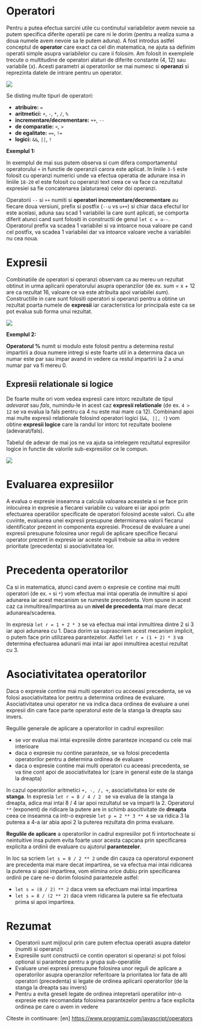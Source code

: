 # Operatori #
Pentru a putea efectua sarcini utile cu continutul variabilelor avem nevoie sa putem specifica diferite operatii pe care ni le dorim (pentru a realiza suma a doua numele avem nevoie sa le putem aduna). A fost introdus astfel conceptul de **operator** care exact ca cel din matematica, ne ajuta sa definim operatii simple asupra variabilelor cu care ii folosim. Am folosit in exemplele trecute o multitudine de operatori alaturi de diferite constante (4, 12) sau variabile (x). Acesti parametri ai operatorilor se mai numesc si **operanzi** si reprezinta datele de intrare pentru un operator. 

<img src="../wp-content/uploads/2023/img/operatori1.jpg" class="img-box">

 Se disting multe tipuri de operatori: 
 - **atribuire:** <code>=</code>
 - **aritmetici:** <code>+</code>, <code>-</code>, <code>*</code>, <code>/</code>, <code>%</code>
 - **incrementare/decrementare:** <code>++</code>, <code>--</code>
 - **de comparatie:** <code>&lt;</code>, <code>></code>
 - **de egalitate:** <code>==</code>, <code>!=</code>
 - **logici:** <code>&amp;&amp;</code>, <code>||</code>, <code>!</code>

**Exemplul 1:**
<div class="algovis" config-id="tipuri-date-2.json">
</div>

In exemplul de mai sus putem observa si cum difera comportamentul operatorului <code>+</code> in functie de operanzii carora este aplicat. In liniile <code>3-5</code> este folosit cu operanzi numerici unde va efectua operatia de adunare insa in liniile <code>18-20</code> el este folosit cu operanzi text ceea ce va face ca rezultatul expresiei sa fie concatenarea (alaturarea) celor doi operanzi.

<p class="attention-box">
Operatorii <code>--</code> si <code>++</code> numiti si <strong>operatori incrementare/decrementare</strong> au fiecare doua versiuni, prefix si postfix (<code>--u</code> vs <code>u++</code>) si chiar daca efectul lor este acelasi, aduna sau scad 1 variabilei la care sunt aplicati, se comporta diferit atunci cand sunt folositi in constructii de genul <code>let c = u--</code>. Operatorul prefix va scadea 1 variabilei si va intoarce noua valoare pe cand cel postfix, va scadea 1 variabilei dar va intoarce valoare veche a variabilei nu cea noua.
</p>

# Expresii #
Combinatiile de operatori si operanzi observam ca au mereu un rezultat obtinut in urma aplicarii operatorului asupra operanzilor (de ex. sum = x + 12 are ca rezultat 16, valoare ce va este atribuita apoi variabilei *sum*). Constructiile in care sunt folositi operatori si operanzi pentru a obtine un rezultat poarta numele de **expresii** iar caracteristica lor principala este ca se pot evalua sub forma unui rezultat.

<img src="../wp-content/uploads/2023/img/expresii1.jpg" class="img-box">

**Exemplul 2:**
<div class="algovis" config-id="tipuri-date-3.json">
</div>

<p class="tip-box"><strong>Operatorul %</strong> numit si modulo este folosit pentru a determina restul impartirii a doua numere intregi si este foarte util in a determina daca un numar este par sau impar avand in vedere ca restul impartirii la 2 a unui numar par va fi mereu 0.</p>

## Expresii relationale si logice ##

De foarte multe ori vom vedea expresii care intorc rezultate de tipul <em>adevarat</em> sau <em>fals</em>, numindu-le in acest caz <strong>expresii relationale</strong> (de ex. <code>4 > 12</code> se va evalua la fals pentru ca 4 nu este mai mare ca 12). Combinand apoi mai multe expresii relationale folosind operatori logici (<code>&amp;&amp;, ||, !</code>) vom obtine <strong>expresii logice</strong> care la randul lor intorc tot rezultate boolene (adevarat/fals).

Tabelul de adevar de mai jos ne va ajuta sa intelegem rezultatul expresiilor logice in functie de valorile sub-expresiilor ce le compun.

<img src="../wp-content/uploads/2023/img/tabellogic.png" class="img-box">

# Evaluarea expresiilor #
A evalua o expresie inseamna a calcula valoarea aceasteia si se face prin inlocuirea in expresie a fiecarei variabile cu valoare ei iar apoi prin efectuarea operatiilor specificate de operatori folosind aceste valori. Cu alte cuvinte, evaluarea unei expresii presupune determinarea valorii fiecarui identificator prezent in componenta expresiei. Procesul de evaluare a unei expresii presupune folosirea unor reguli de aplicare specifice fiecarui operator prezent in expresie iar aceste reguli trebuie sa aiba in vedere prioritate (precedenta) si asociativitatea lor.

# Precedenta operatorilor #
Ca si in matematica, atunci cand avem o expresie ce contine mai multi operatori (de ex. <code>+</code> si <code>*</code>) vom efectua mai intai operatia de inmultire si apoi adunarea iar acest mecanism se numeste precedenta. Vom spune in acest caz ca inmultirea/impartirea au un <strong>nivel de precedenta</strong> mai mare decat adunarea/scaderea.

In expresia <code>let r = 1 + 2 \* 3</code> se va efectua mai intai inmultirea dintre 2 si 3 iar apoi adunarea cu 1. Daca dorim sa suprascriem acest mecanism implicit, o putem face prin utilizarea parantezelor. Astfel <code>let r = (1 + 2) \* 3</code> va determina efectuarea adunarii mai intai iar apoi inmultirea acestui rezultat cu 3.

# Asociativitatea operatorilor #
Daca o expresie contine mai multi operatori cu acceeasi precedenta, se va folosi asociativitatea lor pentru a determina ordinea de evaluare. Asociativitatea unui operator ne va indica daca ordinea de evaluare a unei expresii din care face parte operatorul este de la stanga la dreapta sau invers.

Regulile generale de aplicare a operatorilor in cadrul expresiilor:
- se vor evalua mai intai expresiile dintre paranteze incepand cu cele mai interioare
- daca o expresie nu contine paranteze, se va folosi precedenta operatorilor pentru a determina ordinea de evaluare
- daca o expresie contine mai multi operatori cu aceeasi precedenta, se va tine cont apoi de asociativitatea lor (care in general este de la stanga la dreapta)


In cazul operatorilor aritmetici <code>+, -, /, +</code>, asociativitatea lor este de <strong>stanga</strong>. In expresia <code>let r = 8 / 4 / 2 </code> se va evalua de la stanga la dreapta, adica mai intai 8 / 4 iar apoi rezultatul se va imparti la 2. Operatorul <code>\*\*</code> (exponent) de ridicare la putere are in schimb asocitivitate de <strong>dreapta</strong> ceea ce inseamna ca intr-o expresie <code>let p = 2 ** 3 ** 4</code> se va ridica 3 la puterea a 4-a iar abia apoi 2 la puterea rezultata din prima evaluare.

<p class="tip-box">
<strong>Regulile de aplicare</strong> a operatorilor in cadrul expresiilor pot fi intortocheate si neintuitive insa putem evita foarte usor acesta capcana prin specificarea explicita a ordinii de evaluare cu ajutorul <strong>parantezelor</strong>.</p>

In loc sa scriem <code>let s = 8 / 2 ** 2</code> unde din cauza ca operatorul exponent are precedenta mai mare decat impartirea, se va efectua mai intai ridicarea la puterea si apoi impartirea, vom elimina orice dubiu prin specificarea ordinii pe care ne-o dorim folosind parantezele astfel:
- <code>let s = (8 / 2) ** 2</code> daca vrem sa efectuam mai intai impartirea
- <code>let s = 8 / (2 ** 2)</code> daca vrem ridicarea la putere sa fie efectuata prima si apoi impartirea.

# Rezumat #
- Operatorii sunt mijlocul prin care putem efectua operatii asupra datelor (numiti si operanzi)
- Expresiile sunt constructii ce contin operatori si operanzi si pot folosi optional si paranteze pentru a grupa sub-operatiile 
- Evaluare unei expresii presupune folosirea unor reguli de aplicare a operatorilor asupra operanzilor referitoare la prioritatea lor fata de alti operatori (precedenta) si legate de ordinea aplicarii operatorilor (de la stanga la dreapta sau invers)
- Pentru a evita greseli legate de ordinea intepretarii operatiilor intr-o expresie este recomandata folosirea parantezelor pentru a face explicita ordinea pe care o avem in vedere

Citeste in continuare:
[en] https://www.programiz.com/javascript/operators